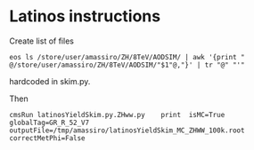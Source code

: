 Latinos instructions
=======

Create list of files

    eos ls /store/user/amassiro/ZH/8TeV/AODSIM/ | awk '{print "   @/store/user/amassiro/ZH/8TeV/AODSIM/"$1"@,"}' | tr "@" "'"

hardcoded in skim.py.

Then

    cmsRun latinosYieldSkim.py.ZHww.py    print  isMC=True globalTag=GR_R_52_V7  outputFile=/tmp/amassiro/latinosYieldSkim_MC_ZHWW_100k.root   correctMetPhi=False




